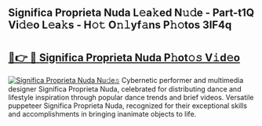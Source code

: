 ## Significa Proprieta Nuda L𝚎a𝚔ed N𝚞𝚍e - Part-t1Q Vi𝚍𝚎o L𝚎a𝚔s - H𝚘𝚝 O𝚗𝚕yf𝚊ns P𝚑𝚘tos 3IF4q

# <h2><a href="http://kfa04ge.oniu.top/?m=Significa+Proprieta+Nuda">🔗👉 🔴 Significa Proprieta Nuda P𝚑ot𝚘𝚜 V𝚒d𝚎o</a></h2>

[![Significa Proprieta Nuda Nu𝚍e𝚜](https://i.imgur.com/0qMVB7G.gif)](http://kfa04ge.oniu.top/?m=Significa+Proprieta+Nuda)
Cybernetic performer and multimedia designer Significa Proprieta Nuda, celebrated for distributing dance and lifestyle inspiration through popular dance trends and brief videos. Versatile puppeteer Significa Proprieta Nuda, recognized for their exceptional skills and accomplishments in bringing inanimate objects to life.  
